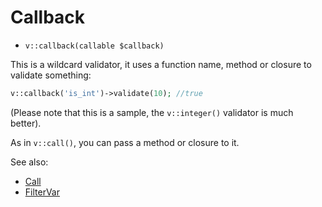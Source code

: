 # Callback

- `v::callback(callable $callback)`

This is a wildcard validator, it uses a function name, method or closure
to validate something:

```php
v::callback('is_int')->validate(10); //true
```

(Please note that this is a sample, the `v::integer()` validator is much better).

As in `v::call()`, you can pass a method or closure to it.

See also:

  * [Call](Call.md)
  * [FilterVar](FilterVar.md)

